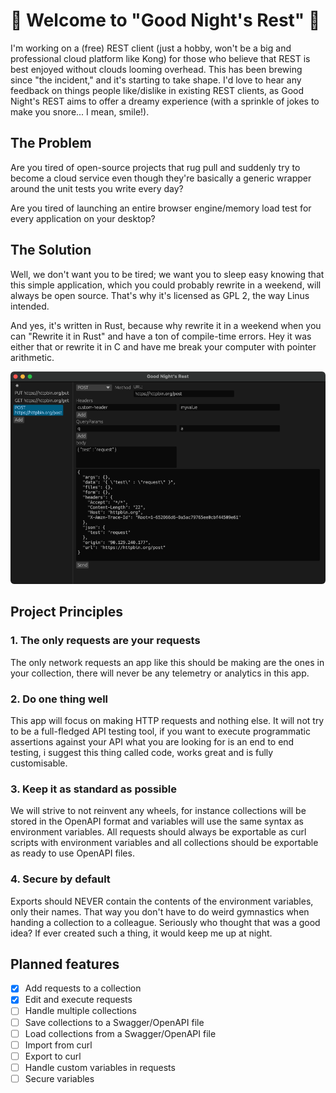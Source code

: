 # 🌙 Welcome to "Good Night's Rest" 🌙

I'm working on a (free) REST client (just a hobby, won't be a big and professional 
cloud platform like Kong) for those who believe that REST is best enjoyed 
without clouds looming overhead. This has been brewing since "the incident,"
and it's starting to take shape. I'd love to hear any feedback on things people 
like/dislike in existing REST clients, as Good Night's REST aims to offer a dreamy
experience (with a sprinkle of jokes to make you snore... I mean, smile!).

## The Problem
Are you tired of open-source projects that rug pull and suddenly try to become 
a cloud service even though they're basically a generic wrapper around the unit 
tests you write every day?

Are you tired of launching an entire browser engine/memory load test for every 
application on your desktop?

## The Solution
Well, we don't want you to be tired; we want you to sleep easy knowing that this 
simple application, which you could probably rewrite in a weekend, 
will always be open source. That's why it's licensed as GPL 2, the way Linus intended.

And yes, it's written in Rust, because why rewrite it in a weekend when you 
can "Rewrite it in Rust" and have a ton of compile-time errors. Hey it was either
that or rewrite it in C and have me break your computer with pointer arithmetic.

![Good Night's Rest](docs/main_screen.png)

## Project Principles
### 1. The only requests are your requests
The only network requests an app like this should be making are the ones in your 
collection, there will never be any telemetry or analytics in this app.

### 2. Do one thing well
This app will focus on making HTTP requests and nothing else. It will not try to
be a full-fledged API testing tool, if you want to execute programmatic assertions
against your API what you are looking for is an end to end testing, i suggest 
this thing called code, works great and is fully customisable.

### 3. Keep it as standard as possible
We will strive to not reinvent any wheels, for instance collections will be stored
in the OpenAPI format and variables will use the same syntax as environment variables.
All requests should always be exportable as curl scripts with environment variables and
all collections should be exportable as ready to use OpenAPI files.

### 4. Secure by default
Exports should NEVER contain the contents of the environment variables, only 
their names. That way you don't have to do weird gymnastics when handing a collection to a colleague.
Seriously who thought that was a good idea? If ever created such a thing, it would keep me 
up at night.


## Planned features
 - [x] Add requests to a collection 
 - [x] Edit and execute requests
 - [ ] Handle multiple collections
 - [ ] Save collections to a Swagger/OpenAPI file
 - [ ] Load collections from a Swagger/OpenAPI file 
 - [ ] Import from curl
 - [ ] Export to curl
 - [ ] Handle custom variables in requests
 - [ ] Secure variables
